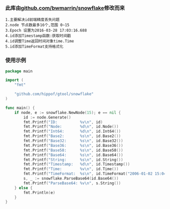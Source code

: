 ### 此库由[github.com/bwmarrin/snowflake](github.com/bwmarrin/snowflake)修改而来
	1.主要解决id前端精度丢失问题
	2.node 节点数最多16个,范围 0~15
	3.Epoch 设置为2016-03-28 17:03:16.688
	4.id添加Timestamp函数:获取时间戳
	4.id调整Time返回时间对象time.Time
	5.id添加TimeFormat支持格式化
### 使用示例
```go
package main

import (
	"fmt"

	"github.com/hippof/gtool/snowflake"
)

func main() {
	if node, e := snowflake.NewNode(15); e == nil {
		id := node.Generate()
		fmt.Printf("ID:          %v\n", id)
		fmt.Printf("Node:        %d\n", id.Node())
		fmt.Printf("Int64:       %d\n", id.Int64())
		fmt.Printf("Base2:       %s\n", id.Base2())
		fmt.Printf("Base32:      %s\n", id.Base32())
		fmt.Printf("Base36:      %s\n", id.Base36())
		fmt.Printf("Base58:      %s\n", id.Base58())
		fmt.Printf("Base64:      %s\n", id.Base64())
		fmt.Printf("String:      %s\n", id.String())
		fmt.Printf("Timestamp:   %d\n", id.Timestamp())
		fmt.Printf("Time:        %v\n", id.Time())
		fmt.Printf("TimeFormat:  %s\n", id.TimeFormat("2006-01-02 15:04:05"))
		s, _ := snowflake.ParseBase64(id.Base64())
		fmt.Printf("ParseBase64: %v\n", s.String())
	} else {
		fmt.Println(e)
	}
}

```